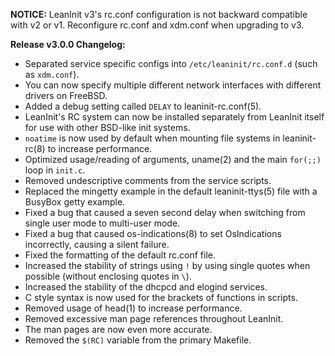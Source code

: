 **NOTICE:** LeanInit v3's rc.conf configuration is not backward compatible with v2 or v1. Reconfigure rc.conf and xdm.conf when upgrading to v3.

**Release v3.0.0 Changelog:**
* Separated service specific configs into `/etc/leaninit/rc.conf.d` (such as `xdm.conf`).
* You can now specify multiple different network interfaces with different drivers on FreeBSD.
* Added a debug setting called `DELAY` to leaninit-rc.conf(5).
* LeanInit's RC system can now be installed separately from LeanInit itself for use with other BSD-like init systems.
* `noatime` is now used by default when mounting file systems in leaninit-rc(8) to increase performance.
* Optimized usage/reading of arguments, uname(2) and the main `for(;;)` loop in `init.c`.
* Removed undescriptive comments from the service scripts.
* Replaced the mingetty example in the default leaninit-ttys(5) file with a BusyBox getty example.
* Fixed a bug that caused a seven second delay when switching from single user mode to multi-user mode.
* Fixed a bug that caused os-indications(8) to set OsIndications incorrectly, causing a silent failure.
* Fixed the formatting of the default rc.conf file.
* Increased the stability of strings using `!` by using single quotes when possible (without enclosing quotes in `\`).
* Increased the stability of the dhcpcd and elogind services.
* C style syntax is now used for the brackets of functions in scripts.
* Removed usage of head(1) to increase performance.
* Removed excessive man page references throughout LeanInit.
* The man pages are now even more accurate.
* Removed the `$(RC)` variable from the primary Makefile.
